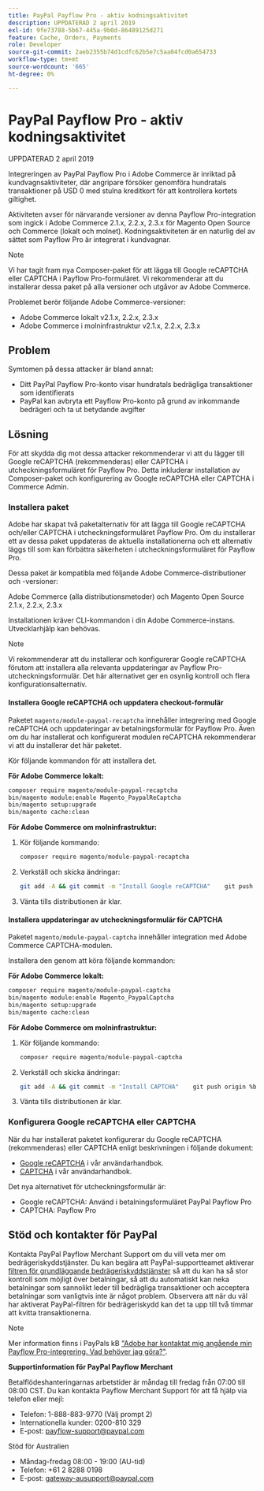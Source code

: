 ```yaml
---
title: PayPal Payflow Pro - aktiv kodningsaktivitet
description: UPPDATERAD 2 april 2019
exl-id: 9fe73788-5b67-445a-9b0d-86489125d271
feature: Cache, Orders, Payments
role: Developer
source-git-commit: 2aeb2355b74d1cdfc62b5e7c5aa04fcd0a654733
workflow-type: tm+mt
source-wordcount: '665'
ht-degree: 0%

---
```


# PayPal Payflow Pro - aktiv kodningsaktivitet

UPPDATERAD 2 april 2019

Integreringen av PayPal Payflow Pro i Adobe Commerce är inriktad på kundvagnsaktiviteter, där angripare försöker genomföra hundratals transaktioner på USD 0 med stulna kreditkort för att kontrollera kortets giltighet.

Aktiviteten avser för närvarande versioner av denna Payflow Pro-integration som ingick i Adobe Commerce 2.1.x, 2.2.x, 2.3.x för Magento Open Source och Commerce (lokalt och molnet). Kodningsaktiviteten är en naturlig del av sättet som Payflow Pro är integrerat i kundvagnar.

>[!NOTE]
>
>Vi har tagit fram nya Composer-paket för att lägga till Google reCAPTCHA eller CAPTCHA i Payflow Pro-formuläret. Vi rekommenderar att du installerar dessa paket på alla versioner och utgåvor av Adobe Commerce.

Problemet berör följande Adobe Commerce-versioner:

* Adobe Commerce lokalt v2.1.x, 2.2.x, 2.3.x
* Adobe Commerce i molninfrastruktur v2.1.x, 2.2.x, 2.3.x

## Problem

Symtomen på dessa attacker är bland annat:

* Ditt PayPal Payflow Pro-konto visar hundratals bedrägliga transaktioner som identifierats
* PayPal kan avbryta ett Payflow Pro-konto på grund av inkommande bedrägeri och ta ut betydande avgifter

## Lösning

För att skydda dig mot dessa attacker rekommenderar vi att du lägger till Google reCAPTCHA (rekommenderas) eller CAPTCHA i utcheckningsformuläret för Payflow Pro. Detta inkluderar installation av Composer-paket och konfigurering av Google reCAPTCHA eller CAPTCHA i Commerce Admin.

### Installera paket

Adobe har skapat två paketalternativ för att lägga till Google reCAPTCHA och/eller CAPTCHA i utcheckningsformuläret Payflow Pro. Om du installerar ett av dessa paket uppdateras de aktuella installationerna och ett alternativ läggs till som kan förbättra säkerheten i utcheckningsformuläret för Payflow Pro.

Dessa paket är kompatibla med följande Adobe Commerce-distributioner och -versioner:

Adobe Commerce (alla distributionsmetoder) och Magento Open Source 2.1.x, 2.2.x, 2.3.x

Installationen kräver CLI-kommandon i din Adobe Commerce-instans. Utvecklarhjälp kan behövas.

>[!NOTE]
>
>Vi rekommenderar att du installerar och konfigurerar Google reCAPTCHA förutom att installera alla relevanta uppdateringar av Payflow Pro-utcheckningsformulär. Det här alternativet ger en osynlig kontroll och flera konfigurationsalternativ.

#### Installera Google reCAPTCHA och uppdatera checkout-formulär

Paketet `magento/module-paypal-recaptcha` innehåller integrering med Google reCAPTCHA och uppdateringar av betalningsformulär för Payflow Pro. Även om du har installerat och konfigurerat modulen reCAPTCHA rekommenderar vi att du installerar det här paketet.

Kör följande kommandon för att installera det.

**För Adobe Commerce lokalt:**

```bash
composer require magento/module-paypal-recaptcha
bin/magento module:enable Magento_PaypalReCaptcha
bin/magento setup:upgrade
bin/magento cache:clean
```

**För Adobe Commerce om molninfrastruktur:**

1. Kör följande kommando:

   ```bash
   composer require magento/module-paypal-recaptcha
   ```

1. Verkställ och skicka ändringar:

   ```bash
   git add -A && git commit -m "Install Google reCAPTCHA"    git push origin %branch_name%
   ```

1. Vänta tills distributionen är klar.

#### Installera uppdateringar av utcheckningsformulär för CAPTCHA

Paketet `magento/module-paypal-captcha` innehåller integration med Adobe Commerce CAPTCHA-modulen.

Installera den genom att köra följande kommandon:

**För Adobe Commerce lokalt:**

```bash
composer require magento/module-paypal-captcha
bin/magento module:enable Magento_PaypalCaptcha
bin/magento setup:upgrade
bin/magento cache:clean
```

**För Adobe Commerce om molninfrastruktur:**

1. Kör följande kommando:

   ```bash
   composer require magento/module-paypal-captcha
   ```

1. Verkställ och skicka ändringar:

   ```bash
   git add -A && git commit -m "Install CAPTCHA"    git push origin %branch_name%
   ```

1. Vänta tills distributionen är klar.

### Konfigurera Google reCAPTCHA eller CAPTCHA

När du har installerat paketet konfigurerar du Google reCAPTCHA (rekommenderas) eller CAPTCHA enligt beskrivningen i följande dokument:

* [Google reCAPTCHA](https://experienceleague.adobe.com/en/docs/commerce-admin/systems/security/captcha/security-google-recaptcha) i vår användarhandbok.
* [CAPTCHA](https://experienceleague.adobe.com/en/docs/commerce-admin/systems/security/captcha/security-captcha) i vår användarhandbok.

Det nya alternativet för utcheckningsformulär är:

* Google reCAPTCHA: Använd i betalningsformuläret PayPal Payflow Pro
* CAPTCHA: Payflow Pro

## Stöd och kontakter för PayPal

Kontakta PayPal Payflow Merchant Support om du vill veta mer om bedrägeriskyddstjänster. Du kan begära att PayPal-supportteamet aktiverar [filtren för grundläggande bedrägeriskyddstjänster](https://developer.paypal.com/api/nvp-soap/payflow/fraud-protection/) så att du kan ha så stor kontroll som möjligt över betalningar, så att du automatiskt kan neka betalningar som sannolikt leder till bedrägliga transaktioner och acceptera betalningar som vanligtvis inte är något problem. Observera att när du väl har aktiverat PayPal-filtren för bedrägeriskydd kan det ta upp till två timmar att kvitta transaktionerna.

>[!NOTE]
>
>Mer information finns i PayPals kB [&quot;Adobe har kontaktat mig angående min Payflow Pro-integrering. Vad behöver jag göra?&quot;](https://www.paypal.com/us/smarthelp/article/ts2242).

**Supportinformation för PayPal Payflow Merchant**

Betalflödeshanteringarnas arbetstider är måndag till fredag från 07:00 till 08:00 CST. Du kan kontakta Payflow Merchant Support för att få hjälp via telefon eller mejl:

* Telefon: 1-888-883-9770 (Välj prompt 2)
* Internationella kunder: 0200-810 329
* E-post: [payflow-support@paypal.com](mailto:payflow-support@paypal.com)

Stöd för Australien

* Måndag-fredag 08:00 - 19:00 (AU-tid)
* Telefon: +61 2 8288 0198
* E-post: [gateway-ausupport@paypal.com](mailto:gateway-ausupport@paypal.com)
